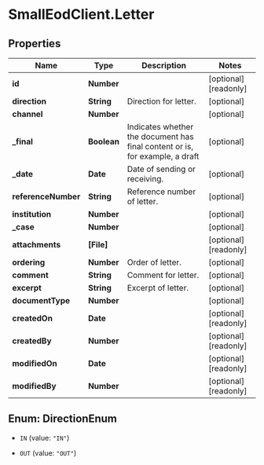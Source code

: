 # SmallEodClient.Letter

## Properties

Name | Type | Description | Notes
------------ | ------------- | ------------- | -------------
**id** | **Number** |  | [optional] [readonly] 
**direction** | **String** | Direction for letter. | [optional] 
**channel** | **Number** |  | [optional] 
**_final** | **Boolean** | Indicates whether the document has final content or is, for example, a draft | [optional] 
**_date** | **Date** | Date of sending or receiving. | [optional] 
**referenceNumber** | **String** | Reference number of letter. | [optional] 
**institution** | **Number** |  | [optional] 
**_case** | **Number** |  | [optional] 
**attachments** | **[File]** |  | [optional] [readonly] 
**ordering** | **Number** | Order of letter. | [optional] 
**comment** | **String** | Comment for letter. | [optional] 
**excerpt** | **String** | Excerpt of letter. | [optional] 
**documentType** | **Number** |  | [optional] 
**createdOn** | **Date** |  | [optional] [readonly] 
**createdBy** | **Number** |  | [optional] [readonly] 
**modifiedOn** | **Date** |  | [optional] [readonly] 
**modifiedBy** | **Number** |  | [optional] [readonly] 



## Enum: DirectionEnum


* `IN` (value: `"IN"`)

* `OUT` (value: `"OUT"`)





